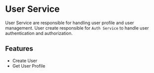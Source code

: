 # User Service

User Service are responsible for handling user profile and user management. User create responsible for `Auth Service` to handle user authentication and authorization.

## Features

- Create User
- Get User Profile

